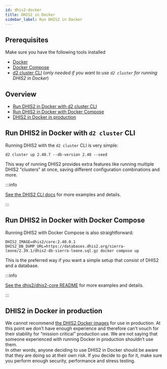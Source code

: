 ```yaml
---
id: dhis2-docker
title: DHIS2 in Docker
sidebar_label: Run DHIS2 in Docker
---
```


## Prerequisites

Make sure you have the following tools installed
* [Docker](https://docs.docker.com/get-docker/)
* [Docker Compose](https://docs.docker.com/compose/install/)
* [d2 cluster CLI](/docs/cli/cluster) (_only needed if you want to use `d2 cluster` for running DHIS2 in Docker_)

## Overview

- [Run DHIS2 in Docker with d2 cluster CLI](#run-dhis2-in-docker-with-d2-cluster-cli)
- [Run DHIS2 in Docker with Docker Compose](#run-dhis2-in-docker-with-docker-compose)
- [DHIS2 in Docker in production](#dhis2-in-docker-in-production)

## Run DHIS2 in Docker with `d2 cluster` CLI

Running DHIS2 with the `d2 cluster` CLI is very simple:

```shell
d2 cluster up 2.40.7 --db-version 2.40 --seed
```

This way of running DHIS2 provides extra features like running multiple DHIS2 "clusters" at once, saving different configuration combinations and more.

:::info

[See the DHIS2 CLI docs](/docs/cli/cluster/) for more examples and details.

:::

## Run DHIS2 in Docker with Docker Compose

Running DHIS2 with Docker Compose is also straightforward:

```shell
DHIS2_IMAGE=dhis2/core:2.40.0.1 DHIS2_DB_DUMP_URL=https://databases.dhis2.org/sierra-leone/2.39.1/dhis2-db-sierra-leone.sql.gz docker compose up
```

This is the preferred way if you want a simple setup that consist of DHIS2 and a database.

:::info

[See the dhis2/dhis2-core README](https://github.com/dhis2/dhis2-core#run-dhis2-in-docker) for more examples and details.

:::



## DHIS2 in Docker in production

We cannot recommend [the DHIS2 Docker images](https://github.com/dhis2/dhis2-core#pre-built-images) for use in production. At this point we don’t have enough experience and therefore can’t vouch for their stability for “mission critical” production use. We are not saying that someone experienced with running Docker in production shouldn’t use them.  
In other words, anyone deciding to use DHIS2 in Docker should be aware that they are doing so at their own risk. If you decide to go for it, make sure you perform enough security, performance and stress testing.
